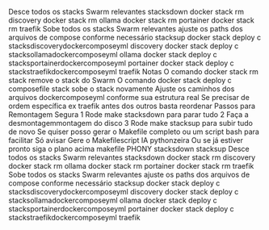  Desce todos os stacks Swarm relevantes
stacksdown
docker stack rm discovery
docker stack rm ollama
docker stack rm portainer
docker stack rm traefik
 Sobe todos os stacks Swarm relevantes ajuste os paths dos arquivos de compose conforme necessário
stacksup
docker stack deploy c stacksdiscoverydockercomposeyml discovery
docker stack deploy c stacksollamadockercomposeyml ollama
docker stack deploy c stacksportainerdockercomposeyml portainer
docker stack deploy c stackstraefikdockercomposeyml traefik
Notas
 O comando docker stack rm stack remove o stack do Swarm
 O comando docker stack deploy c composefile stack sobe o stack novamente
 Ajuste os caminhos dos arquivos dockercomposeyml conforme sua estrutura real
 Se precisar de ordem específica ex traefik antes dos outros basta reordenar
 Passos para Remontagem Segura
1 Rode make stacksdown para parar tudo
2 Faça a desmontagemmontagem do disco
3 Rode make stacksup para subir tudo de novo
Se quiser posso gerar o Makefile completo ou um script bash para facilitar
Só avisar
 Gere o Makefilescript IA pythonzeira
Ou se já estiver pronto siga o plano acima
makefile
PHONY stacksdown stacksup
 Desce todos os stacks Swarm relevantes
stacksdown
docker stack rm discovery
docker stack rm ollama
docker stack rm portainer
docker stack rm traefik
 Sobe todos os stacks Swarm relevantes ajuste os paths dos arquivos de compose conforme necessário
stacksup
docker stack deploy c stacksdiscoverydockercomposeyml discovery
docker stack deploy c stacksollamadockercomposeyml ollama
docker stack deploy c stacksportainerdockercomposeyml portainer
docker stack deploy c stackstraefikdockercomposeyml traefik
